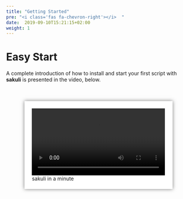 ```yaml
---
title: "Getting Started"
pre: "<i class='fas fa-chevron-right'></i>  "
date:  2019-09-10T15:21:15+02:00
weight: 1
---
```


# Easy Start
A complete introduction of how to install and start your first script with **sakuli** is presented in the video, below.

<div style="background-color: #fff; padding: 20px; box-shadow: 0px 0px 10px #7C7C7B; margin-left: 10%; margin-right: 10%; margin-top: 50px; margin-bottom: 50px">
    <video width="100%" style='margin: 0' controls >
        <source src="/Docs/videos/GettingStarted.mp4" type="video/mp4">
        Your browser does not support the video tag.
    </video>
    <div background-color: #fff;>sakuli in a minute</div>
</div>


